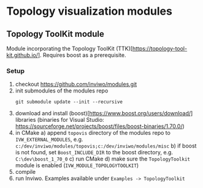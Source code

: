 # Topology visualization modules

## Topology ToolKit module
Module incorporating the Topology ToolKit (TTK)[https://topology-tool-kit.github.io/].
Requires boost as a prerequisite.

### Setup
1. checkout https://github.com/inviwo/modules.git
2. init submodules of the modules repo
    ```
    git submodule update --init --recursive
    ```
3. download and install (boost)[https://www.boost.org/users/download/] libraries (binaries for Visual Studio: https://sourceforge.net/projects/boost/files/boost-binaries/1.70.0/)
4. in CMake
    a) append `topovis` directory of the modules repo to `IVW_EXTERNAL_MODULES`, e.g. `c:/dev/inviwo/modules/topovis;c:/dev/inviwo/modules/misc`
    b) if boost is not found, set `Boost_INCLUDE_DIR` to the boost directory, e.g. `C:\dev\boost_1_70_0` 
    c) run CMake
    d) make sure the `TopologyToolkit` module is enabled (`IVW_MODULE_TOPOLOGYTOOLKIT`)
5. compile
6. run Inviwo. Examples available under `Examples -> TopologyToolkit`
